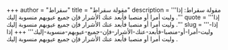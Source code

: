 +++
author = "سقراط"
title = "مقولة سقراط"
description = '''مقولة سقراط: إذا وليت أمرا أو منصبا فأبعد عنك الأشرار فإن جميع عيوبهم منسوبة إليك .'''
quote = '''إذا وليت أمرا أو منصبا فأبعد عنك الأشرار فإن جميع عيوبهم منسوبة إليك .'''
slug = '''إذا-وليت-أمرا-أو-منصبا-فأبعد-عنك-الأشرار-فإن-جميع-عيوبهم-منسوبة-إليك'''
+++
إذا وليت أمرا أو منصبا فأبعد عنك الأشرار فإن جميع عيوبهم منسوبة إليك .
